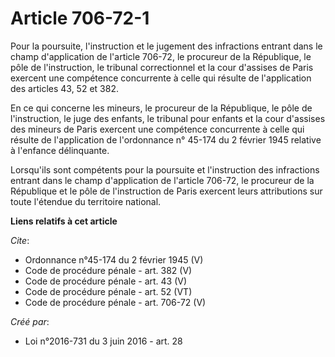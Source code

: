 # Article 706-72-1

Pour la poursuite, l'instruction et le jugement des infractions entrant dans le champ d'application de l'article 706-72, le
procureur de la République, le pôle de l'instruction, le tribunal correctionnel et la cour d'assises de Paris exercent une
compétence concurrente à celle qui résulte de l'application des articles 43, 52 et 382. 

En ce qui concerne les mineurs, le procureur de la République, le pôle de l'instruction, le juge des enfants, le tribunal
pour enfants et la cour d'assises des mineurs de Paris exercent une compétence concurrente à celle qui résulte de
l'application de l'ordonnance n° 45-174 du 2 février 1945 relative à l'enfance délinquante. 

Lorsqu'ils sont compétents pour la poursuite et l'instruction des infractions entrant dans le champ d'application de
l'article 706-72, le procureur de la République et le pôle de l'instruction de Paris exercent leurs attributions sur toute
l'étendue du territoire national.

**Liens relatifs à cet article**

_Cite_:

  - Ordonnance n°45-174 du 2 février 1945 (V)
  - Code de procédure pénale - art. 382 (V)
  - Code de procédure pénale - art. 43 (V)
  - Code de procédure pénale - art. 52 (VT)
  - Code de procédure pénale - art. 706-72 (V)

_Créé par_:

  - Loi n°2016-731 du 3 juin 2016 - art. 28
